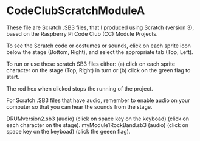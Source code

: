 # CodeClubScratchModuleA
These file are Scratch .SB3 files, that I produced using Scratch (version 3),  based on the Raspberry Pi Code Club (CC) Module Projects.

To see the Scratch code or costumes or sounds, click on each sprite icon below the stage (Bottom, Right), and select the appropriate tab (Top, Left).

To run or use these scratch SB3 files either: (a) click on each sprite character on the stage (Top, Right) in turn or (b) click on the green flag to start.

The red hex when clicked stops the running of the project.

For Scratch .SB3 files that have audio, remember to enable audio on your computer so that you can hear the sounds from the stage. 

DRUMversion2.sb3  (audio)  (click on space key on the keyboad) (click on each character on the stage).
myModule1RockBand.sb3 (audio) (click on space key on the keyboad) (click the geeen flag).
